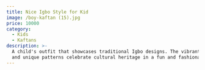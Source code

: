 ```yaml
---
title: Nice Igbo Style for Kid
image: /boy-kaftan (15).jpg
price: 10000
category:
  - Kids
  - Kaftans
description: >-
  A child's outfit that showcases traditional Igbo designs. The vibrant colors
  and unique patterns celebrate cultural heritage in a fun and fashionable way
---
```


